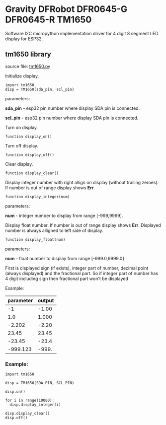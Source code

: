 # Gravity DFRobot DFR0645-G DFR0645-R TM1650
Software I2C micropython implementation driver for 4 digit 8 segment LED display for ESP32.

## tm1650 library

source file: [tm1650.py](./tm1650.py)


Initialize display.
```
import tm1650
disp = TM1650(sda_pin, scl_pin)
```
parameters:

**sda_pin** - esp32 pin number where display SDA pin is connected.

**scl_pin** - esp32 pin number where display SDA pin is connected.


Turn on display.
```
function display_on()
```


Turn off display.
```
function display_off()
```


Clear display.
```
function display_clear()
```


Display integer number with right allign on display (without trailing zeroes). If number is out of range display shows **Err**.
```
function display_integer(num)
```

parameters:

**num** - integer number to display from range [-999,9999].


Display float number.  If number is out of range display shows **Err**. Displayed number is always alligned to left side of display.
```
function display_float(num)
```

parameters:

**num** - float number to display from range [-999.0,9999.0]


First is displayed sign (if exists), integer part of number, decimal point (always displayed) and the fractional part.
So if integer part of number has 4 digit including sign then fractional part won't be displayed

Example:

| parameter  | output  |
|------------|---------|
| -1         | -1.00   |
| 1.0        | 1.000   |
| -2.202     | -2.20   |
| 23.45      | 23.45   |
| -23.45     | -23.4   |
| -999.123   | -999.   |


### Example:

```
import tm1650

disp = TM1650(SDA_PIN, SCL_PIN)

disp.on()

for i in range(10000):
  disp.display_integer(i)

disp.display_clear()
disp.off()
```
